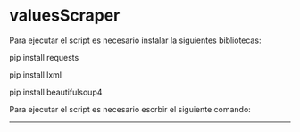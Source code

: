 # valuesScraper

Para ejecutar el script es necesario instalar la siguientes bibliotecas:

pip install requests

pip install lxml

pip install beautifulsoup4

Para ejecutar el script es necesario escrbir el siguiente comando:

***
